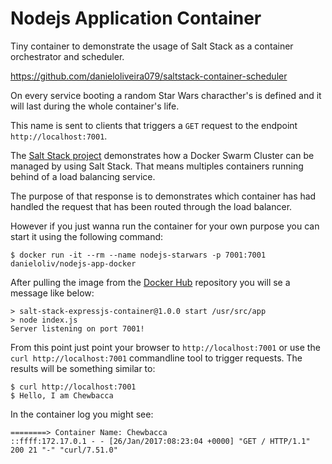 # Nodejs Application Container
Tiny container to demonstrate the usage of Salt Stack as a container orchestrator and scheduler. 

https://github.com/danieloliveira079/saltstack-container-scheduler

On every service booting a random Star Wars characther's is defined and it will last during the whole container's life.

This name is sent to clients that triggers a `GET` request to the endpoint `http://localhost:7001`.

The [Salt Stack project](https://github.com/danieloliveira079/saltstack-container-scheduler) demonstrates how a Docker Swarm Cluster can be managed by using Salt Stack. That means multiples containers running behind of a load balancing service.

The purpose of that response is to demonstrates which container has had handled the request that has been routed through the load balancer. 

However if you just wanna run the container for your own purpose you can start it using the following command:

`$ docker run -it --rm --name nodejs-starwars -p 7001:7001 danieloliv/nodejs-app-docker`

After pulling the image from the [Docker Hub](https://hub.docker.com/r/danieloliv/nodejs-app-docker/) repository you will se a message like below:

```
> salt-stack-expressjs-container@1.0.0 start /usr/src/app
> node index.js
Server listening on port 7001!
```

From this point just point your browser to `http://localhost:7001` or use the `curl http://localhost:7001` commandline tool to trigger requests. The results will be something similar to:

```
$ curl http://localhost:7001
$ Hello, I am Chewbacca
```

In the container log you might see:

```
========> Container Name: Chewbacca
::ffff:172.17.0.1 - - [26/Jan/2017:08:23:04 +0000] "GET / HTTP/1.1" 200 21 "-" "curl/7.51.0"
```
